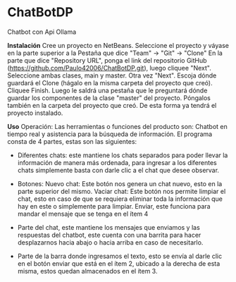 # ChatBotDP
Chatbot con Api Ollama

**Instalación**
Cree un proyecto en NetBeans. Seleccione el proyecto y váyase en la parte superior a la Pestaña que dice "Team" -> "Git" -> "Clone"
En la parte que dice "Repository URL", ponga el link del repositorio GitHub (https://github.com/Paulo42006/ChatBotDP.git), luego cliquee "Next".
Seleccione ambas clases, main y master. Otra vez "Next".
Escoja dónde guardará el Clone (hágalo en la misma carpeta del proyecto que creó). Cliquee Finish.
Luego le saldrá una pestaña que le preguntará dónde guardar los componentes de la clase "master" del proyecto. Póngalos también en la carpeta del proyecto que creó.
De esta forma ya tendrá el proyecto instalado.

**Uso**
Operación: Las herramientas o funciones del producto son: Chatbot en tiempo real y asistencia para la búsqueda de información.
El programa consta de 4 partes, estas son las siguientes:

*	Diferentes chats: este mantiene los chats separados para poder llevar la información de manera más ordenada, para ingresar a los diferentes chats simplemente basta con darle clic a el chat que desee observar.

* Botones: 
  Nuevo chat: Este botón nos genera un chat nuevo, esto en la parte superior del mismo.
  Vaciar chat: Este botón nos permite limpiar el chat, esto en caso de que se requiera eliminar toda la información que hay en este o simplemente para limpiar.
  Enviar, este funciona para mandar el mensaje que se tenga en el ítem 4

* Parte del chat, este mantiene los mensajes que enviamos y las respuestas del chatbot, este cuenta con una barrita para hacer desplazarnos hacia abajo o hacia arriba en caso de necesitarlo.

*	Parte de la barra donde ingresamos el texto, esto se envía al darle clic en el botón enviar que está en el ítem 2, ubicado a la derecha de esta misma, estos quedan almacenados en el ítem 3.
